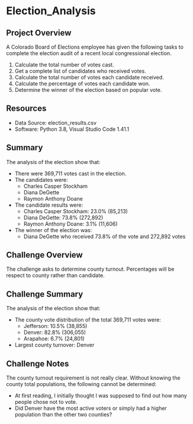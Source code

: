 # Election_Analysis

## Project Overview
A Colorado Board of Elections employee has given the following tasks to complete the election audit of a recent local congressional election.

1. Calculate the total number of votes cast.
2. Get a complete list of candidates who received votes.
3. Calculate the total number of votes each candidate received.
4. Calculate the percentage of votes each candidate won.
5. Determine the winner of the election based on popular vote.

## Resources
- Data Source: election_results.csv
- Software: Python 3.8, Visual Studio Code 1.41.1

## Summary
The analysis of the election show that:
- There were 369,711 votes cast in the election.
- The candidates were:
	- Charles Casper Stockham
	- Diana DeGette
	- Raymon Anthony Doane
- The candidate results were: 
	- Charles Casper Stockham: 23.0% (85,213)
	- Diana DeGette: 73.8% (272,892)
	- Raymon Anthony Doane: 3.1% (11,606)
- The winner of the election was:
	- Diana DeGette who received 73.8% of the vote and 272,892 votes

## Challenge Overview
The challenge asks to determine county turnout. Percentages will be respect to county rather than candidate.

## Challenge Summary
The analysis of the election show that:
- The county vote distribution of the total 369,711 votes were:
	- Jefferson: 10.5% (38,855)
	- Denver: 82.8% (306,055)
	- Arapahoe: 6.7% (24,801)
- Largest county turnover: Denver

## Challenge Notes
The county turnout requirement is not really clear. Without knowing the county total populations, the following cannot be determined:
- At first reading, I initially thought I was supposed to find out how many people chose not to vote. 
- Did Denver have the most active voters or simply had a higher population than the other two counties?
